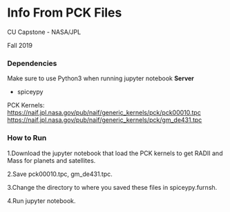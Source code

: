 # Info From PCK Files

CU Capstone - NASA/JPL

Fall 2019

### Dependencies

Make sure to use Python3 when running jupyter notebook
**Server**
  - spiceypy

PCK Kernels: https://naif.jpl.nasa.gov/pub/naif/generic_kernels/pck/pck00010.tpc
             https://naif.jpl.nasa.gov/pub/naif/generic_kernels/pck/gm_de431.tpc

### How to Run

1.Download the jupyter notebook that load the PCK kernels to get RADII and Mass for planets and satellites.

2.Save pck00010.tpc, gm_de431.tpc.

3.Change the directory to where you saved these files in spiceypy.furnsh.

4.Run jupyter notebook.
